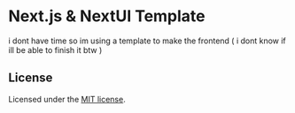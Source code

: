 # Next.js & NextUI Template

i dont have time so im using a template to make the frontend ( i dont know if ill be able to finish it btw )

## License

Licensed under the [MIT license](https://github.com/nextui-org/next-app-template/blob/main/LICENSE).
